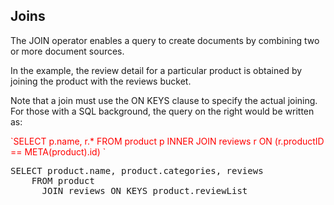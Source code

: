 ## Joins

The JOIN operator enables a query to create documents by combining two or more document sources.

In the example, the review detail for a particular product is obtained by joining the product with the
reviews bucket. 

Note that a join must use the ON KEYS clause to specify the actual joining. For those with a SQL background, the query on the right would be written as:

<span style="color: red">
`SELECT p.name, r.* 
FROM product p 
INNER JOIN reviews r 
ON (r.productID == META(product).id) `
</span>
<pre id="example">
SELECT product.name, product.categories, reviews
    FROM product 
      JOIN reviews ON KEYS product.reviewList
</pre>
